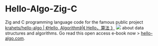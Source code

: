 # Hello-Algo-Zig-C
Zig and C programming language code for the famous public project [krahets/hello-algo | 《Hello, Algorithm》|《 Hello，算法 》](https://github.com/krahets/hello-algo) <img src="https://img.shields.io/github/stars/krahets/hello-algo?style=social"/> about data structures and algorithms.
Go read this open access e-book now > [hello-algo.com](https://www.hello-algo.com/). 
